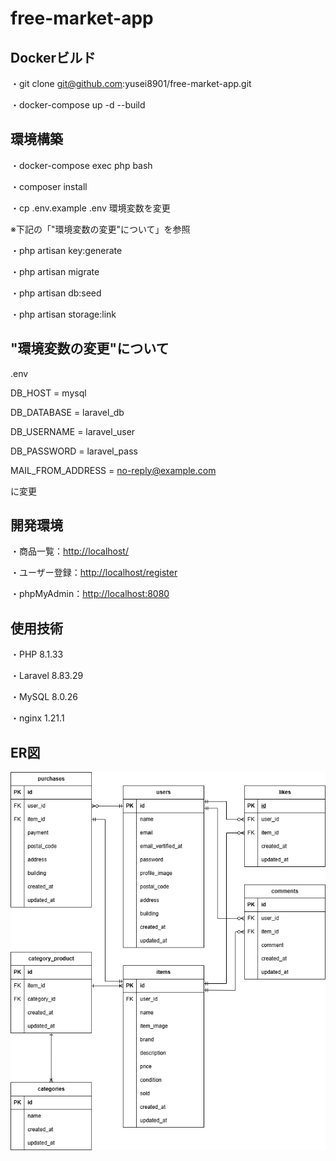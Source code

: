# free-market-app

## Dockerビルド

・git clone git@github.com:yusei8901/free-market-app.git

・docker-compose up -d --build


## 環境構築

・docker-compose exec php bash

・composer install

・cp .env.example .env 環境変数を変更

※下記の「"環境変数の変更"について」を参照

・php artisan key:generate

・php artisan migrate

・php artisan db:seed

・php artisan storage:link


## "環境変数の変更"について

.env

DB_HOST = mysql

DB_DATABASE = laravel_db

DB_USERNAME = laravel_user

DB_PASSWORD = laravel_pass

MAIL_FROM_ADDRESS = no-reply@example.com

に変更

## 開発環境

・商品一覧：[http://localhost/](http://localhost/)

・ユーザー登録：[http://localhost/register](http://localhost/register)

・phpMyAdmin：[http://localhost:8080](http://localhost:8080)


## 使用技術

・PHP 8.1.33

・Laravel 8.83.29

・MySQL 8.0.26

・nginx 1.21.1

## ER図

![ER図](/freemarketapp.png)
